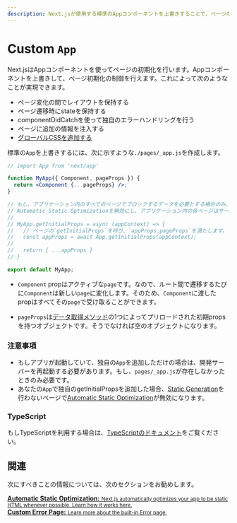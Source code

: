 ```yaml
---
description: Next.jsが使用する標準のAppコンポーネントを上書きすることで、ページの初期化を制御し、すべてのページで存在するレイアウトを追加します。
---
```


# Custom `App`

Next.jsはAppコンポーネントを使ってページの初期化を行います。Appコンポーネントを上書きして、ページ初期化の制御を行えます。これによって次のようなことが実現できます。

- ページ変化の間でレイアウトを保持する
- ページ遷移時にstateを保持する
- componentDidCatchを使って独自のエラーハンドリングを行う
- ページに追加の情報を注入する
- [グローバルCSSを追加する](/docs/basic-features/built-in-css-support#adding-a-global-stylesheet)

標準の`App`を上書きするには、次に示すような`./pages/_app.js`を作成します。

```jsx
// import App from 'next/app'

function MyApp({ Component, pageProps }) {
  return <Component {...pageProps} />;
}

// もし、アプリケーション内のすべてのページでブロックするデータを必要とする場合のみ、このメソッドのコメントを外してください。
// Automatic Static Optimizationを無効にし、アプリケーション内の各ページはサーバーサイドでレンダリングされます。
//
// MyApp.getInitialProps = async (appContext) => {
//   // ページの`getInitialProps`を呼び、`appProps.pageProps`を満たします。
//   const appProps = await App.getInitialProps(appContext);
//
//   return { ...appProps }
// }

export default MyApp;
```

- `Component` propはアクティブな`page`です。なので、ルート間で遷移するたびに`Component`は新しい`page`に変化します。そのため、`Component`に渡したpropはすべてその`page`で受け取ることができます。

- `pageProps`は[データ取得メソッド](/docs/basic-features/data-fetching.md)の1つによってプリロードされた初期propsを持つオブジェクトです。そうでなければ空のオブジェクトになります。

### 注意事項

- もしアプリが起動していて、独自の`App`を追加しただけの場合は、開発サーバーを再起動する必要があります。もし、`pages/_app.js`が存在しなかったときのみ必要です。
- あなたの`App`で独自のgetInitialPropsを追加した場合、[Static Generation](/docs/basic-features/data-fetching.md#getstaticprops-static-generation)を行わないページで[Automatic Static Optimization](/docs/advanced-features/automatic-static-optimization.md)が無効になります。

### TypeScript

もしTypeScriptを利用する場合は、[TypeScriptのドキュメント](/docs/basic-features/typescript#custom-app)をご覧ください。

## 関連

次にすべきことの情報については、次のセクションをお勧めします。

<div class="card">
  <a href="/docs/advanced-features/automatic-static-optimization.md">
    <b>Automatic Static Optimization:</b>
    <small>Next.js automatically optimizes your app to be static HTML whenever possible. Learn how it works here.</small>
  </a>
</div>

<div class="card">
  <a href="/docs/advanced-features/custom-error-page.md">
    <b>Custom Error Page:</b>
    <small>Learn more about the built-in Error page.</small>
  </a>
</div>
